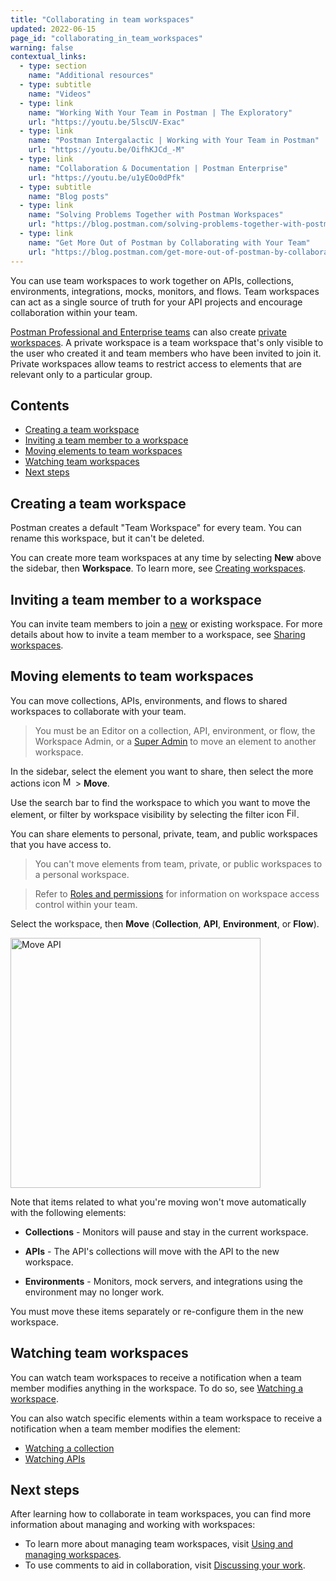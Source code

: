 ```yaml
---
title: "Collaborating in team workspaces"
updated: 2022-06-15
page_id: "collaborating_in_team_workspaces"
warning: false
contextual_links:
  - type: section
    name: "Additional resources"
  - type: subtitle
    name: "Videos"
  - type: link
    name: "Working With Your Team in Postman | The Exploratory"
    url: "https://youtu.be/5lscUV-Exac"
  - type: link
    name: "Postman Intergalactic | Working with Your Team in Postman"
    url: "https://youtu.be/OifhKJCd_-M"
  - type: link
    name: "Collaboration & Documentation | Postman Enterprise"
    url: "https://youtu.be/u1yEOo0dPfk"
  - type: subtitle
    name: "Blog posts"
  - type: link
    name: "Solving Problems Together with Postman Workspaces"
    url: "https://blog.postman.com/solving-problems-together-with-postman-workspaces/"
  - type: link
    name: "Get More Out of Postman by Collaborating with Your Team"
    url: "https://blog.postman.com/get-more-out-of-postman-by-collaborating-with-your-team/"
---
```


You can use team workspaces to work together on APIs, collections, environments, integrations, mocks, monitors, and flows. Team workspaces can act as a single source of truth for your API projects and encourage collaboration within your team.

[Postman Professional and Enterprise teams](https://www.postman.com/pricing) can also create [private workspaces](/docs/collaborating-in-postman/using-workspaces/creating-workspaces/). A private workspace is a team workspace that's only visible to the user who created it and team members who have been invited to join it. Private workspaces allow teams to restrict access to elements that are relevant only to a particular group.

## Contents

* [Creating a team workspace](#creating-a-team-workspace)
* [Inviting a team member to a workspace](#inviting-a-team-member-to-a-workspace)
* [Moving elements to team workspaces](#moving-elements-to-team-workspaces)
* [Watching team workspaces](#watching-team-workspaces)
* [Next steps](#next-steps)

## Creating a team workspace

Postman creates a default "Team Workspace" for every team. You can rename this workspace, but it can't be deleted.

You can create more team workspaces at any time by selecting **New** above the sidebar, then **Workspace**. To learn more, see [Creating workspaces](/docs/collaborating-in-postman/using-workspaces/creating-workspaces/).

## Inviting a team member to a workspace

You can invite team members to join a [new](/docs/collaborating-in-postman/using-workspaces/creating-workspaces/) or existing workspace. For more details about how to invite a team member to a workspace, see [Sharing workspaces](/docs/collaborating-in-postman/using-workspaces/managing-workspaces/#sharing-workspaces).

## Moving elements to team workspaces

You can move collections, APIs, environments, and flows to shared workspaces to collaborate with your team.

> You must be an Editor on a collection, API, environment, or flow, the Workspace Admin, or a [Super Admin](/docs/collaborating-in-postman/roles-and-permissions/#team-roles) to move an element to another workspace.

In the sidebar, select the element you want to share, then select the more actions icon <img alt="More actions icon" src="https://assets.postman.com/postman-docs/icon-more-actions-v9.jpg#icon" width="16px"> > **Move**.

Use the search bar to find the workspace to which you want to move the element, or filter by workspace visibility by selecting the filter icon <img alt="Filter icon" src="https://assets.postman.com/postman-docs/icon-filter.jpg#icon" width="16px">.

You can share elements to personal, private, team, and public workspaces that you have access to.

> You can't move elements from team, private, or public workspaces to a personal workspace.

<!-- -->

> Refer to [Roles and permissions](/docs/collaborating-in-postman/roles-and-permissions/) for information on workspace access control within your team.

Select the workspace, then **Move** (**Collection**, **API**, **Environment**, or **Flow**).

<img alt="Move API" src="https://assets.postman.com/postman-docs/move-api-v9.1.jpg" width="400px"/>

Note that items related to what you're moving won't move automatically with the following elements:

* **Collections** - Monitors will pause and stay in the current workspace.

* **APIs** - The API's collections will move with the API to the new workspace.

* **Environments** - Monitors, mock servers, and integrations using the environment may no longer work.

You must move these items separately or re-configure them in the new workspace.

## Watching team workspaces

You can watch team workspaces to receive a notification when a team member modifies anything in the workspace. To do so, see [Watching a workspace](/docs/collaborating-in-postman/using-workspaces/managing-workspaces/#watching-a-workspace).

You can also watch specific elements within a team workspace to receive a notification when a team member modifies the element:

* [Watching a collection](/docs/sending-requests/intro-to-collections/#watching-a-collection)
* [Watching APIs](/docs/designing-and-developing-your-api/managing-apis/#watching-apis)

## Next steps

After learning how to collaborate in team workspaces, you can find more information about managing and working with workspaces:

* To learn more about managing team workspaces, visit [Using and managing workspaces](/docs/collaborating-in-postman/using-workspaces/managing-workspaces/).
* To use comments to aid in collaboration, visit [Discussing your work](/docs/collaborating-in-postman/working-with-your-team/discussing-your-work/).

